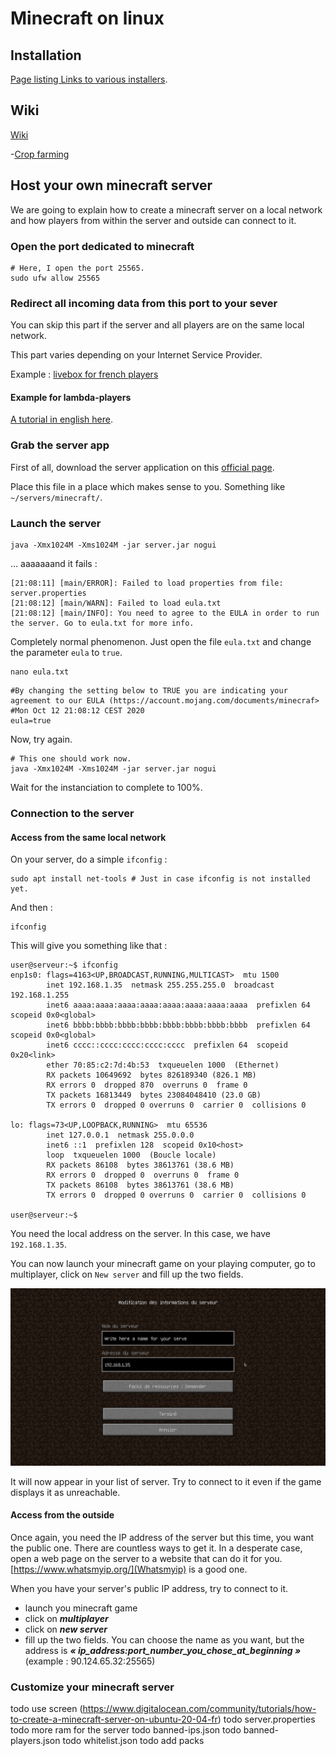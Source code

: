 # Minecraft on linux

## Installation

[Page listing Links to various installers](https://www.minecraft.net/fr-fr/download/alternative).

## Wiki

[Wiki](https://minecraft.gamepedia.com/Minecraft_Wiki)

-[Crop farming](https://minecraft.gamepedia.com/Tutorials/Crop_farming)

## Host your own minecraft server

We are going to explain how to create a minecraft server on a local network and how players from within the server and
outside can connect to it.

### Open the port dedicated to minecraft

```shell script
# Here, I open the port 25565.
sudo ufw allow 25565
```

### Redirect all incoming data from this port to your sever

You can skip this part if the server and all players are on the same local network.

This part varies depending on your Internet Service Provider.

Example : [livebox for french players](https://github.com/racine-p-a/megatouille/blob/master/logiciels/livebox/livebox.md#user-content-rediriger-des-donn%C3%A9es-de-lext%C3%A9rieur-vers-une-machine-redirection-de-ports--portforwarding)



#### Example for lambda-players

[A tutorial in english here](https://www.howtogeek.com/289994/how-to-share-your-minecraft-game-over-the-internet/).

### Grab the server app

First of all, download the server application on this [official page](https://www.minecraft.net/fr-fr/download/server).

Place this file in a place which makes sense to you. Something like `~/servers/minecraft/`.

### Launch the server

```shell script
java -Xmx1024M -Xms1024M -jar server.jar nogui
```

... aaaaaaand it fails :

```log
[21:08:11] [main/ERROR]: Failed to load properties from file: server.properties
[21:08:12] [main/WARN]: Failed to load eula.txt
[21:08:12] [main/INFO]: You need to agree to the EULA in order to run the server. Go to eula.txt for more info.
```

Completely normal phenomenon. Just open the file `eula.txt` and change the parameter `eula` to `true`.

```shell script
nano eula.txt
```

```text
#By changing the setting below to TRUE you are indicating your agreement to our EULA (https://account.mojang.com/documents/minecraf>
#Mon Oct 12 21:08:12 CEST 2020
eula=true
```

Now, try again.

```shell script
# This one should work now.
java -Xmx1024M -Xms1024M -jar server.jar nogui
```

Wait for the instanciation to complete to 100%.

### Connection to the server

#### Access from the same local network

On your server, do a simple `ifconfig` :

```shell script
sudo apt install net-tools # Just in case ifconfig is not installed yet.
```

And then :

```shell script
ifconfig
```

This will give you something like that :

```log
user@serveur:~$ ifconfig
enp1s0: flags=4163<UP,BROADCAST,RUNNING,MULTICAST>  mtu 1500
        inet 192.168.1.35  netmask 255.255.255.0  broadcast 192.168.1.255
        inet6 aaaa:aaaa:aaaa:aaaa:aaaa:aaaa:aaaa:aaaa  prefixlen 64  scopeid 0x0<global>
        inet6 bbbb:bbbb:bbbb:bbbb:bbbb:bbbb:bbbb:bbbb  prefixlen 64  scopeid 0x0<global>
        inet6 cccc::cccc:cccc:cccc:cccc  prefixlen 64  scopeid 0x20<link>
        ether 70:85:c2:7d:4b:53  txqueuelen 1000  (Ethernet)
        RX packets 10649692  bytes 826189340 (826.1 MB)
        RX errors 0  dropped 870  overruns 0  frame 0
        TX packets 16813449  bytes 23084048410 (23.0 GB)
        TX errors 0  dropped 0 overruns 0  carrier 0  collisions 0

lo: flags=73<UP,LOOPBACK,RUNNING>  mtu 65536
        inet 127.0.0.1  netmask 255.0.0.0
        inet6 ::1  prefixlen 128  scopeid 0x10<host>
        loop  txqueuelen 1000  (Boucle locale)
        RX packets 86108  bytes 38613761 (38.6 MB)
        RX errors 0  dropped 0  overruns 0  frame 0
        TX packets 86108  bytes 38613761 (38.6 MB)
        TX errors 0  dropped 0 overruns 0  carrier 0  collisions 0

user@serveur:~$ 
```

You need the local address on the server. In this case, we have `192.168.1.35`.


You can now launch your minecraft game on your playing computer, go to multiplayer, click on `New server` and fill
up the two fields.

![Fill up the fields](images/minecraft_new_server.png "Fill up the fields !")

It will now appear in your list of server. Try to connect to it even if the game displays it as unreachable.

#### Access from the outside

Once again, you need the IP address of the server but this time, you want the public one. There are countless ways to
get it. In a desperate case, open a web page on the server to a website that can do it for you.
[https://www.whatsmyip.org/](Whatsmyip) is a good one.

When you have your server's public IP address, try to connect to it.
- launch you minecraft game
- click on ***multiplayer***
- click on ***new server***
- fill up the two fields. You can choose the name as you want, but the address is
***« ip_address:port_number_you_chose_at_beginning »*** (example : 90.124.65.32:25565)


### Customize your minecraft server

todo use screen (https://www.digitalocean.com/community/tutorials/how-to-create-a-minecraft-server-on-ubuntu-20-04-fr)
todo server.properties
todo more ram for the server
todo banned-ips.json
todo banned-players.json
todo whitelist.json
todo add packs